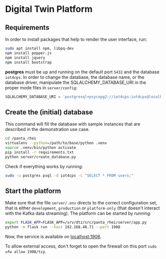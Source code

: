 # Digital Twin Platform

## Requirements
In order to install packages that help to render the user interface, run:
```bash
sudo apt install npm, libpq-dev
npm install popper.js
npm install jquery
npm install bootstrap 
```

**postgres** must be up and running on the default port `5432` and the database `iot4cps`.
In order to change the database, the database name, or the database driver, manipulate the
SQLALCHEMY_DATABASE_URI in the proper mode files in `server/config`: 

```python
SQLALCHEMY_DATABASE_URI = 'postgresql+psycopg2://iot4cps:iot4cps@localhost/iot4cps'  
```


## Create the (initial) database

This command will fill the database with sample instances that are 
described in the demonstration use case.

```bash
cd /panta_rhei
virtualenv --python=/path/to/base/python .venv
source .venv/bin/python activate
pip install -r requirements.txt
python server/create_database.py
```

Check if everything works by running:
```bash
sudo -u postgres psql -d iot4cps -c "SELECT * FROM users;"
```

## Start the platform

Make sure that the file `server/.env` directs to the correct configuration set, that is 
either `development`, `production` or `platform-only` (that doesn't interact with the
Kafka data streaming).
The platform can be started by running:
```bash
export FLASK_APP=FLASK_APP=/srv/dtz/src/panta_rhei/server/app.py
python -m flask run --host 192.168.48.71 --port 1908
```

Now, the service is available on [localhost:1908](localhost:1908).

To allow external access, don't forget to open the 
firewall on this port `sudo ufw allow 1908/tcp`.
